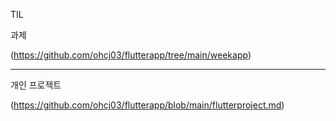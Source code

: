 TIL

과제

(https://github.com/ohcj03/flutterapp/tree/main/weekapp)

-------------------------------------------------------------------


개인 프로젝트


(https://github.com/ohcj03/flutterapp/blob/main/flutterproject.md)

 
 
